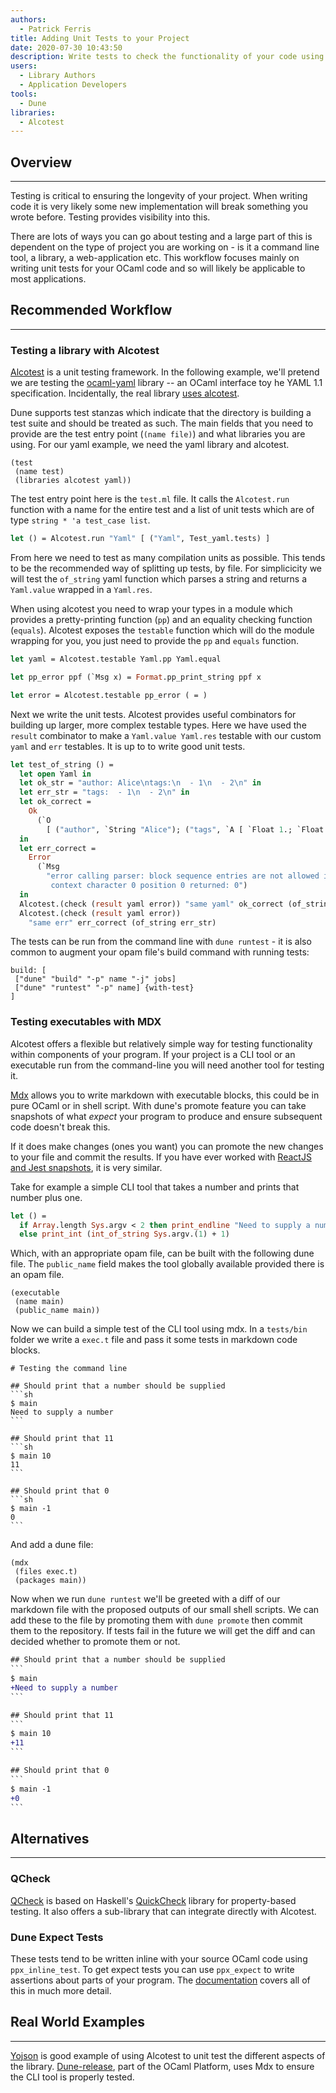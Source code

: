 ```yaml
---
authors:
  - Patrick Ferris
title: Adding Unit Tests to your Project
date: 2020-07-30 10:43:50
description: Write tests to check the functionality of your code using Alcotest
users:
  - Library Authors
  - Application Developers
tools:
  - Dune
libraries:
  - Alcotest
---
```

## Overview

---

Testing is critical to ensuring the longevity of your project. When writing code it is very likely some new implementation will break something you wrote before. Testing provides visibility into this. 

There are lots of ways you can go about testing and a large part of this is dependent on the type of project you are working on - is it a command line tool, a library, a web-application etc. This workflow focuses mainly on writing unit tests for your OCaml code and so will likely be applicable to most applications. 

## Recommended Workflow

---

### Testing a library with Alcotest

[Alcotest](https://github.com/mirage/alcotest) is a unit testing framework. In the following example, we'll pretend we are testing the [ocaml-yaml](https://github.com/avsm/ocaml-yaml) library -- an OCaml interface toy he YAML 1.1 specification. Incidentally, the real library [uses alcotest](https://github.com/avsm/ocaml-yaml/blob/master/tests/test.ml).

Dune supports test stanzas which indicate that the directory is building a test suite and should be treated as such. The main fields that you need to provide are the test entry point (`(name file)`) and what libraries you are using. For our yaml example, we need the yaml library and alcotest. 

<!-- $MDX file=examples/yaml/dune -->
```
(test
 (name test)
 (libraries alcotest yaml))
```

The test entry point here is the `test.ml` file. It calls the `Alcotest.run` function with a name for the entire test and a list of unit tests which are of type `string * 'a test_case list`. 

<!-- $MDX file=examples/yaml/test.ml -->
```ocaml
let () = Alcotest.run "Yaml" [ ("Yaml", Test_yaml.tests) ]
```

From here we need to test as many compilation units as possible. This tends to be the recommended way of splitting up tests, by file. For simplicicity we will test the `of_string` yaml function which parses a string and returns a `Yaml.value` wrapped in a `Yaml.res`. 

When using alcotest you need to wrap your types in a module which provides a pretty-printing function (`pp`) and an equality checking function (`equals`). Alcotest exposes the `testable` function which will do the module wrapping for you, you just need to provide the `pp` and `equals` function. 

<!-- $MDX file=examples/yaml/test_yaml.ml,part=0 -->
```ocaml
let yaml = Alcotest.testable Yaml.pp Yaml.equal

let pp_error ppf (`Msg x) = Format.pp_print_string ppf x

let error = Alcotest.testable pp_error ( = )
```

Next we write the unit tests. Alcotest provides useful combinators for building up larger, more complex testable types. Here we have used the `result` combinator to make a `Yaml.value Yaml.res` testable with our custom `yaml` and `err` testables. It is up to to write good unit tests. 

<!-- $MDX file=examples/yaml/test_yaml.ml,part=1 -->
```ocaml
let test_of_string () =
  let open Yaml in
  let ok_str = "author: Alice\ntags:\n  - 1\n  - 2\n" in
  let err_str = "tags:  - 1\n  - 2\n" in
  let ok_correct =
    Ok
      (`O
        [ ("author", `String "Alice"); ("tags", `A [ `Float 1.; `Float 2. ]) ])
  in
  let err_correct =
    Error
      (`Msg
        "error calling parser: block sequence entries are not allowed in this \
         context character 0 position 0 returned: 0")
  in
  Alcotest.(check (result yaml error)) "same yaml" ok_correct (of_string ok_str);
  Alcotest.(check (result yaml error))
    "same err" err_correct (of_string err_str)
```

The tests can be run from the command line with `dune runtest` - it is also common to augment your opam file's build command with running tests: 

```
build: [
 ["dune" "build" "-p" name "-j" jobs]
 ["dune" "runtest" "-p" name] {with-test}
]
```

### Testing executables with MDX

Alcotest offers a flexible but relatively simple way for testing functionality within components of your program. If your project is a CLI tool or an executable run from the command-line you will need another tool for testing it.

[Mdx](/platform/mdx) allows you to write markdown with executable blocks, this could be in pure OCaml or in shell script. With dune's promote feature you can take snapshots of what *expect* your program to produce and ensure subsequent code doesn't break this. 

If it does make changes (ones you want) you can promote the new changes to your file and commit the results. If you have ever worked with [ReactJS and Jest snapshots](https://jestjs.io/docs/en/snapshot-testing), it is very similar. 

Take for example a simple CLI tool that takes a number and prints that number plus one.

<!-- $MDX file=examples/mdx/src/main.ml -->
```ocaml
let () =
  if Array.length Sys.argv < 2 then print_endline "Need to supply a number"
  else print_int (int_of_string Sys.argv.(1) + 1)
```

Which, with an appropriate opam file, can be built with the following dune file. The `public_name` field makes the tool globally available provided there is an opam file.

<!-- $MDX file=examples/mdx/src/dune -->
```
(executable
 (name main)
 (public_name main))
```

Now we can build a simple test of the CLI tool using mdx. In a `tests/bin` folder we write a `exec.t` file and pass it some tests in markdown code blocks. 

~~~
# Testing the command line 

## Should print that a number should be supplied 
```sh
$ main
Need to supply a number
```

## Should print that 11 
```sh
$ main 10
11
```

## Should print that 0 
```sh
$ main -1
0
```
~~~

And add a dune file: 

<!-- $MDX file=examples/mdx/tests/bin/dune -->
```
(mdx
 (files exec.t)
 (packages main))
```

Now when we run `dune runtest` we'll be greeted with a diff of our markdown file with the proposed outputs of our small shell scripts. We can add these to the file by promoting them with `dune promote` then commit them to the repository. If tests fail in the future we will get the diff and can decided whether to promote them or not. 

~~~diff
## Should print that a number should be supplied 
```
$ main
+Need to supply a number
```

## Should print that 11 
```
$ main 10
+11
```

## Should print that 0 
```
$ main -1
+0
```
~~~

## Alternatives

---

### QCheck

[QCheck](https://github.com/c-cube/qcheck) is based on Haskell's [QuickCheck](https://hackage.haskell.org/package/QuickCheck) library for property-based testing. It also offers a sub-library that can integrate directly with Alcotest.  

### Dune Expect Tests

These tests tend to be written inline with your source OCaml code using `ppx_inline_test`. To get expect tests you can use `ppx_expect` to write assertions about parts of your program. The [documentation](https://dune.readthedocs.io/en/stable/tests.html) covers all of this in much more detail. 

## Real World Examples

---

[Yojson](https://github.com/ocaml-community/yojson/tree/master/test) is good example of using Alcotest to unit test the different aspects of the library. [Dune-release](https://github.com/ocamllabs/dune-release/tree/master/tests/bin), part of the OCaml Platform, uses Mdx to ensure the CLI tool is properly tested.
